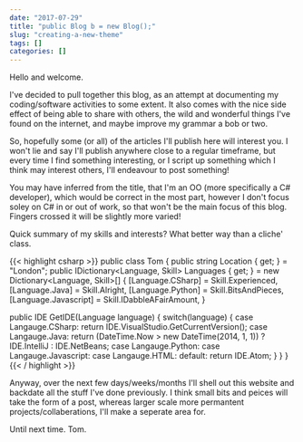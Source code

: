 ```yaml
--- 
date: "2017-07-29"
title: "public Blog b = new Blog();"
slug: "creating-a-new-theme" 
tags: []
categories: []
---
```


Hello and welcome. 

I've decided to pull together this blog, as an attempt at documenting my coding/software activities to some extent. It also comes with the nice side effect of being able to share with others, the wild and wonderful things I've found on the internet, and maybe improve my grammar a bob or two.

So, hopefully some (or all) of the articles I'll publish here will interest you. I won't lie and say I'll publish anywhere close to a regular timeframe, but every time I find something interesting, or I script up something which I think may interest others, I'll endeavour to post something!

You may have inferred from the title, that I'm an OO (more specifically a C# developer), which would be correct in the most part, however I don't focus soley on C# in or out of work, so that won't be the main focus of this blog. Fingers crossed it will be slightly more varied!

Quick summary of my skills and interests? What better way than a cliche' class.

{{< highlight csharp >}}
public class Tom 
{
  public string Location { get; } = "London";
  public IDictionary<Language, Skill> Languages { get; } = new Dictionary<Language, Skill>[]
  {
    [Language.CSharp] = Skill.Experienced,
    [Language.Java] = Skill.Alright,
    [Language.Python] = Skill.BitsAndPieces,
    [Language.Javascript] = Skill.IDabbleAFairAmount,
  }

  public IDE GetIDE(Language language)
  {
    switch(language)
    {
      case Langauge.CSharp: return IDE.VisualStudio.GetCurrentVersion();
      case Langauge.Java: return (DateTime.Now > new DateTime(2014, 1, 1)) ? IDE.IntelliJ : IDE.NetBeans;
      case Langauge.Python:
      case Langauge.Javascript:
      case Langauge.HTML:
      default: return IDE.Atom;
    }
  }
}
{{< / highlight >}}

Anyway, over the next few days/weeks/months I'll shell out this website and backdate all the stuff I've done previously. I think small bits and peices will take the form of a post, whereas larger scale more permantent projects/collaberations, I'll make a seperate area for.

Until next time.
Tom.
